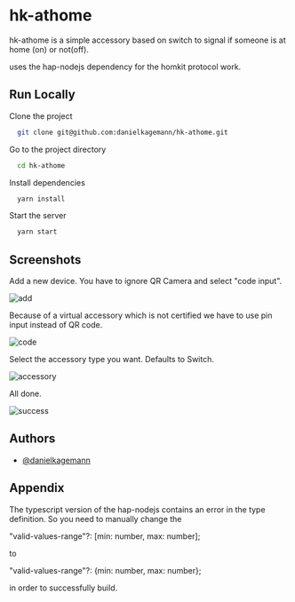 
# hk-athome

hk-athome is a simple accessory based on switch to signal
if someone is at home (on) or not(off).

uses the hap-nodejs dependency for the homkit protocol work.




## Run Locally

Clone the project

```bash
  git clone git@github.com:danielkagemann/hk-athome.git
```

Go to the project directory

```bash
  cd hk-athome
```

Install dependencies

```bash
  yarn install
```

Start the server

```bash
  yarn start
```


## Screenshots

Add a new device. You have to ignore QR Camera and select "code input".  

![add](screens/add.jpg)

Because of a virtual accessory which is not certified we have to use pin input instead of QR code.  

![code](screens/code.jpg)

Select the accessory type you want. Defaults to Switch.  

![accessory](screens/accessory.jpg)

All done.  

![success](screens/success.jpg)


## Authors

- [@danielkagemann](https://www.github.com/danielkagemann)


## Appendix

The typescript version of the hap-nodejs contains an error in the type definition.
So you need to manually change the 

"valid-values-range"?: [min: number, max: number]; 

to

"valid-values-range"?: {min: number, max: number};

in order to successfully build. 
